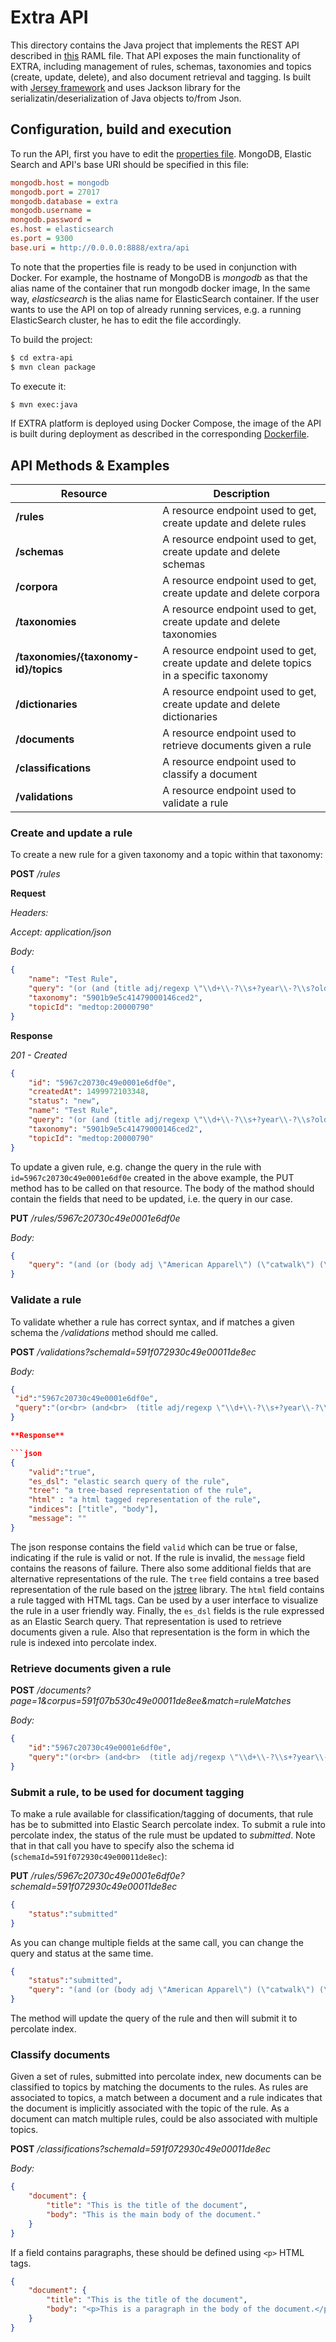 # Extra API

This directory contains the Java project that implements the REST API described in [this](api/extra-api.raml) RAML file. That API exposes the main functionality of EXTRA, including management of rules, schemas, taxonomies and topics (create, update, delete), and also document retrieval and tagging. Is built with [Jersey framework](https://jersey.github.io/) and uses Jackson library for the serializatin/deserialization of Java objects to/from Json.

## Configuration, build and execution

To run the API, first you have to edit the [properties file](https://github.com/iptc/extra-ext/blob/master/api/extra-api/src/main/resources/application.properties). MongoDB, Elastic Search and API's base URI should be specified in this file:


```ini
mongodb.host = mongodb
mongodb.port = 27017
mongodb.database = extra
mongodb.username =
mongodb.password =
es.host = elasticsearch
es.port = 9300
base.uri = http://0.0.0.0:8888/extra/api
```

To note that the properties file is ready to be used in conjunction with Docker. For example, the hostname of MongoDB is *mongodb* as that the alias name of the container that run mongodb docker image, In the same way, *elasticsearch* is the alias name for ElasticSearch container. If the user wants to use the API on top of already running services, e.g. a running ElasticSearch cluster, he has to edit the file accordingly.


To build the project:
```sh
$ cd extra-api
$ mvn clean package
```

To execute it:
```sh
$ mvn exec:java
```

If EXTRA platform is deployed using Docker Compose, the image of the API is built during deployment as described in the corresponding [Dockerfile](https://github.com/iptc/extra-ext/blob/master/api/Dockerfile).

## API Methods & Examples

| Resource | Description |
| -------- | ----------- |
| **/rules** | A resource endpoint used to get, create update and delete rules |
| **/schemas** | A resource endpoint used to get, create update and delete schemas |
| **/corpora** | A resource endpoint used to get, create update and delete corpora |
| **/taxonomies** | A resource endpoint used to get, create update and delete taxonomies |
| **/taxonomies/{taxonomy-id}/topics** | A resource endpoint used to get, create update and delete topics in a specific taxonomy |
| **/dictionaries** | A resource endpoint used to get, create update and delete dictionaries |
| **/documents** | A resource endpoint used to retrieve documents given a rule |
| **/classifications** | A resource endpoint used to classify a document |
| **/validations** | A resource endpoint used to validate a rule  |

### Create and update a rule

To create a new rule for a given taxonomy and a topic within that taxonomy:

**POST** */rules*

**Request**

*Headers:*

*Accept: application/json*

*Body:*

```json
{
	"name": "Test Rule",
	"query": "(or (and (title adj/regexp \"\\d+\\-?\\s+?year\\-?\\s?old\") (body any/stemming \"boy child children girl infant juvenile kid newborn schoolboy schoolgirl toddler\") ) (and (title adj/regexp \"\\d+\\-?\\s+?month\\-?\\s?old\") (body any/stemming \"boy child children girl infant juvenile kid newborn schoolboy schoolgirl toddler\") ) )",
	"taxonomy": "5901b9e5c41479000146ced2",
	"topicId": "medtop:20000790"
}
```

**Response**

*201 - Created*

```json
{
	"id": "5967c20730c49e0001e6df0e",
	"createdAt": 1499972103348,
	"status": "new",
	"name": "Test Rule",
	"query": "(or (and (title adj/regexp \"\\d+\\-?\\s+?year\\-?\\s?old\") (body any/stemming \"boy child children girl infant juvenile kid newborn schoolboy schoolgirl toddler\") ) (and (title adj/regexp \"\\d+\\-?\\s+?month\\-?\\s?old\") (body any/stemming \"boy child children girl infant juvenile kid newborn schoolboy schoolgirl toddler\") ) )",
	"taxonomy": "5901b9e5c41479000146ced2",
	"topicId": "medtop:20000790"
}
```

To update a given rule, e.g. change the query in the rule with `id=5967c20730c49e0001e6df0e` created in the above example, the PUT method has to be called on that resource. The body of the mathod should contain the fields that need to be updated, i.e. the query in our case.

**PUT** */rules/5967c20730c49e0001e6df0e*

*Body:*

```json
{
	"query": "(and (or (body adj \"American Apparel\") (\"catwalk\") (\"catwalks\") (body adj \"clothing design*\") (body adj \"clothing industry\") (\"couture\") (\"Lanvin\") (body adj \"fashion consultant*\") (body adj \"fashion designer*\") (body adj \"fashion magazine*\") (body adj \"fashion model*\") (body adj \"fashion show*\") (body adj \"fashion week\") (body adj \"French fashion brand*\") (body adj \"high fashion\") (body adj \"low fashion\") (body adj \"model* agenc*\") (body adj \"street fashion\") ) (not (title = \"summary\") (title = \"general\") (title = \"schedule\") (title = \"NHL\") (title = \"suspects\") (title = \"accuses\") (title = \"dossier\") (title = \"chief\") (title = \"driver\") ) )",
}
```

### Validate a rule

To validate whether a rule has correct syntax, and if matches a given schema the */validations* method should me called.

**POST** */validations?schemaId=591f072930c49e00011de8ec*

*Body:*

```json
{
 "id":"5967c20730c49e0001e6df0e",
 "query":"(or<br> (and<br>  (title adj/regexp \"\\d+\\-?\\s+?year\\-?\\s?old\")<br>  (body any/stemming \"boy child children girl infant juvenile kid newborn schoolboy schoolgirl toddler\")<br> )<br> (and<br>  (title adj/regexp \"\\d+\\-?\\s+?month\\-?\\s?old\")<br>  (body any/stemming \"boy child children girl infant juvenile kid newborn schoolboy schoolgirl toddler\")<br> )<br>)<br>"
}

**Response**

```json
{
	"valid":"true",
	"es_dsl": "elastic search query of the rule",
	"tree": "a tree-based representation of the rule",
	"html" : "a html tagged representation of the rule",
	"indices": ["title", "body"],
	"message": ""
}
```

The json response contains the field `valid` which can be true or false, indicating if the rule is valid or not. If the rule is invalid, the `message` field contains the reasons of failure. There also some additional fields that are alternative representations of the rule. The `tree` field contains a tree based representation of the rule based on the [jstree](https://www.jstree.com/) library. The `html` field contains a rule tagged with HTML tags. Can be used by a user interface to visualize the rule in a user friendly way. Finally, the `es_dsl` fields is the rule expressed as an Elastic Search query. That representation is used to retrieve documents given a rule. Also that representation is the form in which the rule is indexed into percolate index.


### Retrieve documents given a rule

**POST** */documents?page=1&corpus=591f07b530c49e00011de8ee&match=ruleMatches*

*Body:*

```json
{
	"id":"5967c20730c49e0001e6df0e",
	"query":"(or<br> (and<br>  (title adj/regexp \"\\d+\\-?\\s+?year\\-?\\s?old\")<br>  (body any/stemming \"boy child children girl infant juvenile kid newborn schoolboy schoolgirl toddler\")<br> )<br> (and<br>  (title adj/regexp \"\\d+\\-?\\s+?month\\-?\\s?old\")<br>  (body any/stemming \"boy child children girl infant juvenile kid newborn schoolboy schoolgirl toddler\")<br> )<br>)<br>"
}


```

### Submit a rule, to be used for document tagging

To make a rule available for classification/tagging of documents, that rule has be to submitted into Elastic Search percolate index. To submit a rule into percolate index, the status of the rule must be updated to *submitted*. Note that in that call you have to specify also the schema id (`schemaId=591f072930c49e00011de8ec`):

**PUT** */rules/5967c20730c49e0001e6df0e?schemaId=591f072930c49e00011de8ec*

```json
{
	"status":"submitted"
}
```

As you can change multiple fields at the same call, you can change the query and status at the same time.

```json
{
	"status":"submitted",
	"query": "(and (or (body adj \"American Apparel\") (\"catwalk\") (\"catwalks\") (body adj \"clothing design*\") (body adj \"clothing industry\") (\"couture\") (\"Lanvin\") (body adj \"fashion consultant*\") (body adj \"fashion designer*\") (body adj \"fashion magazine*\") (body adj \"fashion model*\") (body adj \"fashion show*\") (body adj \"fashion week\") (body adj \"French fashion brand*\") (body adj \"high fashion\") (body adj \"low fashion\") (body adj \"model* agenc*\") (body adj \"street fashion\") ) (not (title = \"summary\") (title = \"general\") (title = \"schedule\") (title = \"NHL\") (title = \"suspects\") (title = \"accuses\") (title = \"dossier\") (title = \"chief\") (title = \"driver\") ) )",
}
```

The method will update the query of the rule and then will submit it to percolate index.


### Classify documents

Given a set of rules, submitted into percolate index, new documents can be classified to topics by matching the documents to the rules. As rules are associated to topics, a match between a document and a rule indicates that the document is implicitly associated with the topic of the rule. As a document can match multiple rules, could be also associated with multiple topics.  

**POST** */classifications?schemaId=591f072930c49e00011de8ec*

*Body:*

```json
{
	"document": {
		"title": "This is the title of the document",
		"body": "This is the main body of the document."
	}
}
```

If a field contains paragraphs, these should be defined using `<p>` HTML tags.


```json
{
	"document": {
		"title": "This is the title of the document",
		"body": "<p>This is a paragraph in the body of the document.</p><p>This is another paragraph.</p>"
	}
}
```
